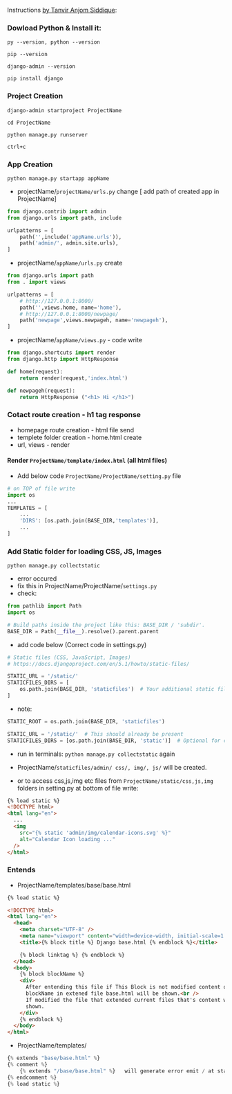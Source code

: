 Instructions [by Tanvir Anjom Siddique](https://tanvirsweb.github.io/):

### Dowload Python & Install it:

```
py --version, python --version

pip --version

django-admin --version

pip install django
```

### Project Creation

```
django-admin startproject ProjectName

cd ProjectName
```

```
python manage.py runserver

ctrl+c
```

### App Creation

```
python manage.py startapp appName
```

- projectName/`projectName/urls.py` change [ add path of created app in ProjectName]

```py
from django.contrib import admin
from django.urls import path, include

urlpatterns = [
    path('',include('appName.urls')),
    path('admin/', admin.site.urls),
]
```

- projectName/`appName/urls.py` create

```py
from django.urls import path
from . import views

urlpatterns = [
    # http://127.0.0.1:8000/
    path('',views.home, name='home'),
    # http://127.0.0.1:8000/newpage/
    path('newpage',views.newpageh, name='newpageh'),
]
```

- projectName/`appName/views.py` - code write

```py
from django.shortcuts import render
from django.http import HttpResponse

def home(request):
    return render(request,'index.html')

def newpageh(request):
    return HttpResponse ("<h1> Hi </h1>")

```

### Cotact route creation - h1 tag response

- homepage route creation - html file send
- templete folder creation - home.html create
- url, views - render

#### Render `ProjectName/template/index.html` (all html files)

- Add below code `ProjectName/ProjectName/setting.py` file

```py
# on TOP of file write
import os
...
TEMPLATES = [
    ...
    'DIRS': [os.path.join(BASE_DIR,'templates')],
    ...
]
```

### Add Static folder for loading CSS, JS, Images

```
python manage.py collectstatic
```

- error occured
- fix this in ProjectName/ProjectName/`settings.py`
- check:

```py
from pathlib import Path
import os

# Build paths inside the project like this: BASE_DIR / 'subdir'.
BASE_DIR = Path(__file__).resolve().parent.parent
```

- add code below (Correct code in settings.py)

```py
# Static files (CSS, JavaScript, Images)
# https://docs.djangoproject.com/en/5.1/howto/static-files/

STATIC_URL = '/static/'
STATICFILES_DIRS = [
    os.path.join(BASE_DIR, 'staticfiles')  # Your additional static files directory
]
```

- note:

```py
STATIC_ROOT = os.path.join(BASE_DIR, 'staticfiles')

STATIC_URL = '/static/'  # This should already be present
STATICFILES_DIRS = [os.path.join(BASE_DIR, 'static')]  # Optional for custom static files

```

- run in terminals: `python manage.py collectstatic` again
- ProjectName/`staticfiles/admin/ css/, img/, js/` will be created.

- or to access css,js,img etc files from `ProjectName/static/css,js,img` folders in setting.py at bottom of file write:

```html
{% load static %}
<!DOCTYPE html>
<html lang="en">
  ...
  <img
    src="{% static 'admin/img/calendar-icons.svg' %}"
    alt="Calendar Icon loading ..."
  />
</html>
```

### Entends

- ProjectName/templates/base/base.html

```html
{% load static %}

<!DOCTYPE html>
<html lang="en">
  <head>
    <meta charset="UTF-8" />
    <meta name="viewport" content="width=device-width, initial-scale=1.0" />
    <title>{% block title %} Django base.html {% endblock %}</title>

    {% block linktag %} {% endblock %}
  </head>
  <body>
    {% block blockName %}
    <div>
      After entending this file if This Block is not modified content of
      blockName in extened file base.html will be shown.<br />
      If modified the file that extended current files that's content will be
      shown.
    </div>
    {% endblock %}
  </body>
</html>
```

- ProjectName/templates/

```py
{% extends "base/base.html" %}
{% comment %}
    {% extends "/base/base.html" %}   will generate error emit / at start of url
{% endcomment %}
{% load static %}

```
